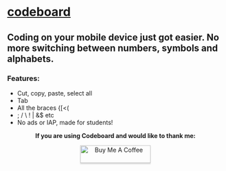 # [codeboard](https://play.google.com/store/apps/details?id=com.gazlaws.codeboard)

## Coding on your mobile device just got easier. No more switching between numbers, symbols and alphabets.

### Features:
- Cut, copy, paste, select all
- Tab
- All the braces {[<(
- ; / \ ! | &$ etc
- No ads or IAP, made for students!

**<p align="center">If you are using Codeboard and would like to thank me:</p>**

<p align="center"><a href="https://www.buymeacoffee.com/gazlaws" target="_blank" ><img src="https://www.buymeacoffee.com/assets/img/custom_images/orange_img.png" alt="Buy Me A Coffee" style="height: 41px !important;width: 164px !important;box-shadow: 0px 3px 2px 0px rgba(190, 190, 190, 0.5) !important;-webkit-box-shadow: 0px 3px 2px 0px rgba(190, 190, 190, 0.5) !important;" ></a></p>
